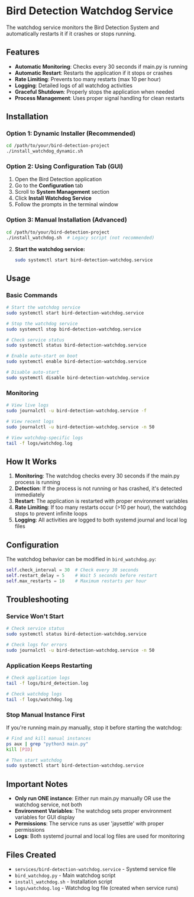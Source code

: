# Bird Detection Watchdog Service

The watchdog service monitors the Bird Detection System and automatically restarts it if it crashes or stops running.

## Features

- **Automatic Monitoring**: Checks every 30 seconds if main.py is running
- **Automatic Restart**: Restarts the application if it stops or crashes
- **Rate Limiting**: Prevents too many restarts (max 10 per hour)
- **Logging**: Detailed logs of all watchdog activities
- **Graceful Shutdown**: Properly stops the application when needed
- **Process Management**: Uses proper signal handling for clean restarts

## Installation

### Option 1: Dynamic Installer (Recommended)
```bash
cd /path/to/your/bird-detection-project
./install_watchdog_dynamic.sh
```

### Option 2: Using Configuration Tab (GUI)
1. Open the Bird Detection application
2. Go to the **Configuration** tab
3. Scroll to **System Management** section
4. Click **Install Watchdog Service**
5. Follow the prompts in the terminal window

### Option 3: Manual Installation (Advanced)
```bash
cd /path/to/your/bird-detection-project
./install_watchdog.sh  # Legacy script (not recommended)
```

2. **Start the watchdog service:**
   ```bash
   sudo systemctl start bird-detection-watchdog.service
   ```

## Usage

### Basic Commands

```bash
# Start the watchdog service
sudo systemctl start bird-detection-watchdog.service

# Stop the watchdog service
sudo systemctl stop bird-detection-watchdog.service

# Check service status
sudo systemctl status bird-detection-watchdog.service

# Enable auto-start on boot
sudo systemctl enable bird-detection-watchdog.service

# Disable auto-start
sudo systemctl disable bird-detection-watchdog.service
```

### Monitoring

```bash
# View live logs
sudo journalctl -u bird-detection-watchdog.service -f

# View recent logs
sudo journalctl -u bird-detection-watchdog.service -n 50

# View watchdog-specific logs
tail -f logs/watchdog.log
```

## How It Works

1. **Monitoring**: The watchdog checks every 30 seconds if the main.py process is running
2. **Detection**: If the process is not running or has crashed, it's detected immediately
3. **Restart**: The application is restarted with proper environment variables
4. **Rate Limiting**: If too many restarts occur (>10 per hour), the watchdog stops to prevent infinite loops
5. **Logging**: All activities are logged to both systemd journal and local log files

## Configuration

The watchdog behavior can be modified in `bird_watchdog.py`:

```python
self.check_interval = 30  # Check every 30 seconds
self.restart_delay = 5    # Wait 5 seconds before restart
self.max_restarts = 10    # Maximum restarts per hour
```

## Troubleshooting

### Service Won't Start
```bash
# Check service status
sudo systemctl status bird-detection-watchdog.service

# Check logs for errors
sudo journalctl -u bird-detection-watchdog.service -n 50
```

### Application Keeps Restarting
```bash
# Check application logs
tail -f logs/bird_detection.log

# Check watchdog logs
tail -f logs/watchdog.log
```

### Stop Manual Instance First
If you're running main.py manually, stop it before starting the watchdog:
```bash
# Find and kill manual instances
ps aux | grep "python3 main.py"
kill [PID]

# Then start watchdog
sudo systemctl start bird-detection-watchdog.service
```

## Important Notes

- **Only run ONE instance**: Either run main.py manually OR use the watchdog service, not both
- **Environment Variables**: The watchdog sets proper environment variables for GUI display
- **Permissions**: The service runs as user 'jaysettle' with proper permissions
- **Logs**: Both systemd journal and local log files are used for monitoring

## Files Created

- `services/bird-detection-watchdog.service` - Systemd service file
- `bird_watchdog.py` - Main watchdog script
- `install_watchdog.sh` - Installation script
- `logs/watchdog.log` - Watchdog log file (created when service runs)